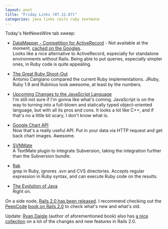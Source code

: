 ```yaml
---
layout: post
title: "Friday Links (07.12.07)"
categories: java links rails ruby textmate
---
```

Today's NetNewsWire tab sweep:

* [DataMapper - Competition for ActiveRecord](http://jystewart.net/process/2007/12/datamapper-competition-for-activerecord/) - Not available at the moment, [cached on the Googles](http://209.85.135.104/search?q=cache:6UjiMI3kB2EJ:jystewart.net/process/2007/12/datamapper-competition-for-activerecord/+datamapper+competition+for+activerecord&hl=en&ct=clnk&cd=1).  
  Looks like a nice alternative to ActiveRecord, especially for standalone environments without Rails. Being able to put queries, especially simpler ones, in Ruby code is quite appealing.

* [The Great Ruby Shoot-Out](http://antoniocangiano.com/2007/12/03/the-great-ruby-shootout/)  
  Antonio Cangiano compared the current Ruby implementations. JRuby, Ruby 1.9 and Rubinius look awesome, at least by the numbers.

* [Upcoming Changes to the JavaScript Language](http://www.youtube.com/watch?v=-yDS1eGfuWQ)  
  I'm still not sure if I'm gonna like what's coming. JavaScript is on the way to turning into a full-blown and statically typed object-oriented language, but with all its pros and cons. It looks a lot like C++, and if that's no a little bit scary, I don't know what is.

* [Google Chart API](http://code.google.com/apis/chart/)  
  Now that's a really useful API. Put in your data via HTTP request and get back chart images. Awesome.

* [SVNMate](http://ciaranwal.sh/2007/11/29/svnmate-update)  
  A TextMate plugin to integrate Subversion, taking the integration further than the Subversion bundle.

* [Rak](http://rak.rubyforge.org/)  
  grep in Ruby, ignores .svn and CVS directories. Accepts regular expression in Ruby syntax, and can execute Ruby code on the results.

* [The Evolution of Java](http://icedjava.blogspot.com/2007/12/evolution-of-java.html)  
  Right on.

On a side node, [Rails 2.0 has been released](http://weblog.rubyonrails.org/2007/12/7/rails-2-0-it-s-done). I recommend checking out the [PeepCode](http://peepcode.com/) [book on Rails 2.0](http://peepcode.com/products/rails2-pdf) to check what's new and what's old.

Update: [Ryan Daigle](http://ryandaigle.com/) (author of aforementioned book) also has [a nice collection](http://ryandaigle.com/articles/2007/12/7/rails-2-0-final-released-summary-of-features) on a lot of the changes and new features in Rails 2.0.